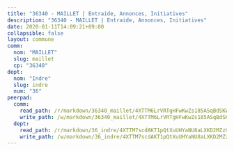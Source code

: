 ```yaml
---
title: "36340 - MAILLET | Entraide, Annonces, Initiatives"
description: "36340 - MAILLET | Entraide, Annonces, Initiatives"
date: 2020-01-11T14:09:21+09:00
collapsible: false
layout: commune
comm:
  nom: "MAILLET"
  slug: maillet
  cp: "36340"
dept:
  nom: "Indre"
  slug: indre
  num: "36"
peerpad:
  comm:
    read_path: /r/markdown/36340_maillet/4XTTM6LrVRTgHFwKwZs185ASqBdSKWrgLJc7My56Ty2Z1KXNx
    write_path: /w/markdown/36340_maillet/4XTTM6LrVRTgHFwKwZs185ASqBdSKWrgLJc7My56Ty2Z1KXNx-K3TgUXZ7qTxk3BEHquj28sKjbCtownUstyGcavCPBj8zyxYScCtNLDDwwhKZYJq7Rp7WCeefqLKNndR8VDmHQWYdJSMUipQQNJNA4Zc3BhyuWHVGPDdoF5quw6xS2ANXjJdYjXN8
  dept:
    read_path: /r/markdown/36_indre/4XTTM7scdAKT1pQtXuUHYaNU8aLXKD2MZzUyDRUiaoLJH1te1
    write_path: /w/markdown/36_indre/4XTTM7scdAKT1pQtXuUHYaNU8aLXKD2MZzUyDRUiaoLJH1te1-K3TgUJm9AdSDNtPtmMKFa5Tiw77X4i7zf6CsTYrtgVdahxAwuJV6RAfi8dWyH9wrbVDRxjX7knrwwECg7WApeuWQ945kurMeJLQeKJv4CQZseab78J3HMioZhgr2H44E9b6FqBoT
---
```


